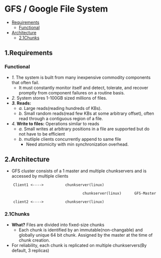 # GFS / Google File System

- [Requirements](#Requirements)
  - [Functional](#Functional)
- [Architecture](#Architecture)
  - [2.1Chunks](#2.1Chunks)

## 1.Requirements
### Functional
- _1._ The system is built from many inexpensive commodity components that often fail. 
  - It must constantly monitor itself and detect, tolerate, and recover promptly from component failures on a routine basis. 
- _2._ System stores 1-100GB sized millions of files.
- **_3._ Reads:**
  - _a._ Large reads(reading hundreds of KBs).
  - _b._ Small random reads(read few KBs at some arbitrary offset), often read through a contiguous region of a file.
- _4._ **Write to files:** Operations similar to reads
  - _a._ Small writes at arbitrary positions in a file are supported but do not have to be efficient
  - _b._ mutliple clients concurrently append to same file
    - Need atomicity with min synchronization overhead.

## 2.Architecture
- GFS cluster consists of a 1 master and multiple chunkservers and is accessed by multiple clients
```
	Client1	<---->			chunkserver(linux)
							
							        chunkserver(linux)		GFS-Master
							
	client2	<---->			chunkserver(linux)	
```
### 2.1Chunks
- **What?** Files are divided into fixed-size chunks
	- Each chunk is identified by an immutable(non-changable) and globally unique 64 bit chunk. Assigned by the master at the time of chunk creation.
- For reliability, each chunk is replicated on multiple chunkservers(By default, 3 replicas)
